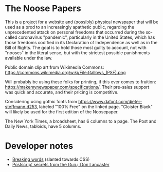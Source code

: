 # The Noose Papers

This is a project for a website and (possibly) physical newspaper that will be
used as a prod to an increasingly apathetic public, regarding the unprecedented
attack on personal freedoms that occurred during the so-called coronavirus
"pandemic", particularly in the United States, which has those freedoms codified
in its Declaration of Independence as well as in the Bill of Rights. The goal is
to hold those most guilty to account, not with "nooses" in the literal sense,
but with the strictest possible punishments available under the law.

Public domain clip art from Wikimedia Commons: <https://commons.wikimedia.org/wiki/File:Gallows_(PSF).png>

Will probably be using these folks for printing, if this ever comes to fruition: <https://makemynewspaper.com/specifications/>. Their pre-sales support was quick and accurate, and their pricing is competitive.

Considering using gothic fonts from <https://www.dafont.com/dieter-steffmann.d253>, labeled "100% Free" on the linked page. "Cloister Black" will likely be used
for the first edition of the Noosepaper.

The New York Times, a broadsheet, has 6 columns to a page. The Post and Daily News, tabloids, have 5 columns.

# Developer notes
* [Breaking words](https://meiert.com/en/blog/word-division-on-word-break-soft-hyphens-and-zero-width-spaces/) (slanted towards CSS)
* [Postscript secrets from the Guru, Don Lancaster](https://www.tinaja.com/glib/strconv.pdf)
